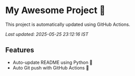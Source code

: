 # My Awesome Project 🚀

This project is automatically updated using GitHub Actions.

_Last updated: 2025-05-25 23:12:16 IST_

## Features
- Auto-update README using Python 🐍
- Auto Git push with GitHub Actions 🤖
